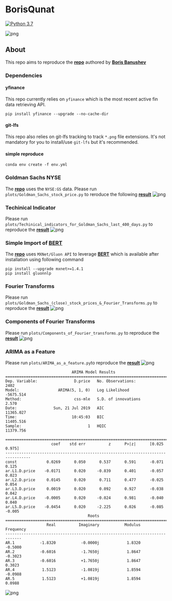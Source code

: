 # BorisQunat
[![Python 3.7](https://img.shields.io/badge/python-3.7-blue.svg)](https://www.python.org/downloads/release/python-370/)

![png](assets/teaser.jpg)


## About
This repo aims to reproduce the __[repo](https://github.com/borisbanushev/stockpredictionai)__ authored by __[Boris Banushev](https://www.linkedin.com/in/borisbanushev/)__ 

### Dependencies 

#### yfinance
This repo currently relies on `yfinance` which is the most recent active fin data retrieving API.

    pip install yfinance --upgrade --no-cache-dir

#### git-lfs 
This repo also relies on git-lfs tracking to track `*.png` file extensions. It's not mandatory for you to install/use `git-lfs` but it's recommended.

#### simple reproduce
    conda env create -f env.yml

    


### Goldman Sachs NYSE

The __[repo](https://github.com/borisbanushev/stockpredictionai)__ uses the `NYSE:GS` data. Please run `plots/Goldman_Sachs_stock_price.py` to reroduce the following __[result](https://github.com/borisbanushev/stockpredictionai/blob/master/output_21_0.png)__
![png](assets/Goldman_Sachs_stock_price.png)


### Techinical Indicator 
Please run `plots/Techinical_indicators_for_Goldman_Sachs_last_400_days.py` to reproduce the __[result](https://github.com/borisbanushev/stockpredictionai/blob/master/output_32_0.png)__
![png](assets/Techinical_indicators_for_Goldman_Sachs_last_400_days.png)


### Simple Import of __[BERT](https://github.com/google-research/bert)__

The __[repo](https://github.com/borisbanushev/stockpredictionai)__ uses `MXNet/Gluon API` to leverage __[BERT](https://github.com/google-research/bert)__ which is available after installation using following command 

    pip install --upgrade mxnet>=1.4.1
    pip install gluonnlp


### Fourier Transforms
Please run `plots/Goldman_Sachs_(close)_stock_prices_&_Fourier_Transforms.py` to reproduce the __[result](https://github.com/borisbanushev/stockpredictionai/blob/master/output_45_0.png)__ 
![png](assets/Goldman_Sachs_(close)_stock_prices_&_Fourier_Transforms.png)


### Components of Fourier Transforms
Please run `plots/Components_of_Fourier_transforms.py` to reproduce the __[result](https://github.com/borisbanushev/stockpredictionai/blob/master/output_47_0.png)__ 
![png](assets/Components_of_Fourier_transforms.png)


### ARIMA as a Feature
Please run `plots/ARIMA_as_a_feature.py`to reproduce the __[result](https://github.com/borisbanushev/stockpredictionai/blob/master/output_51_0.png)__ 
![png](assets/ARIMA_as_a_feature.png)
    
                                 ARIMA Model Results                              
    ==============================================================================
    Dep. Variable:                D.price   No. Observations:                 2402
    Model:                 ARIMA(5, 1, 0)   Log Likelihood               -5675.514
    Method:                       css-mle   S.D. of innovations              2.570
    Date:                Sun, 21 Jul 2019   AIC                          11365.027
    Time:                        10:45:03   BIC                          11405.516
    Sample:                             1   HQIC                         11379.756
                                                                                  
    =================================================================================
                        coef    std err          z      P>|z|      [0.025      0.975]
    ---------------------------------------------------------------------------------
    const             0.0269      0.050      0.537      0.591      -0.071       0.125
    ar.L1.D.price    -0.0171      0.020     -0.839      0.401      -0.057       0.023
    ar.L2.D.price     0.0145      0.020      0.711      0.477      -0.025       0.054
    ar.L3.D.price     0.0019      0.020      0.092      0.927      -0.038       0.042
    ar.L4.D.price    -0.0005      0.020     -0.024      0.981      -0.040       0.040
    ar.L5.D.price    -0.0454      0.020     -2.225      0.026      -0.085      -0.005
                                        Roots                                    
    =============================================================================
                      Real          Imaginary           Modulus         Frequency
    -----------------------------------------------------------------------------
    AR.1           -1.8320           -0.0000j            1.8320           -0.5000
    AR.2           -0.6016           -1.7650j            1.8647           -0.3023
    AR.3           -0.6016           +1.7650j            1.8647            0.3023
    AR.4            1.5123           -1.0819j            1.8594           -0.0988
    AR.5            1.5123           +1.0819j            1.8594            0.0988
![png](assets/ARIMA_model_on_GS_stock.png)
